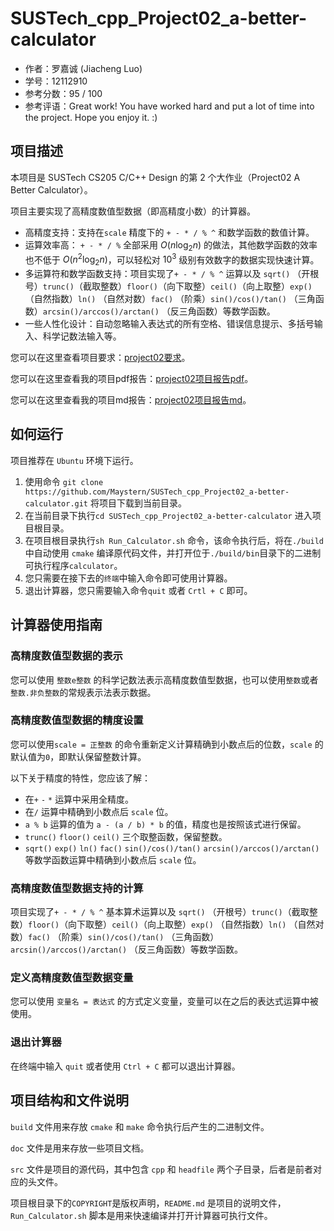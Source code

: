 # SUSTech_cpp_Project02_a-better-calculator

- 作者：罗嘉诚 (Jiacheng Luo)
- 学号：12112910
- 参考分数：95 / 100
- 参考评语：Great work! You have worked hard and put a lot of time into the project. Hope you enjoy it. :)


## 项目描述

本项目是 SUSTech CS205 C/C++ Design 的第 2 个大作业（Project02 A Better Calculator）。

项目主要实现了高精度数值型数据（即高精度小数）的计算器。

- 高精度支持：支持在`scale` 精度下的 `+ - * / % ^` 和数学函数的数值计算。
- 运算效率高： `+ - * / %` 全部采用 $O(n \log_2 n)$ 的做法，其他数学函数的效率也不低于 $O(n^2 \log_2 n)$，可以轻松对 $10^3$ 级别有效数字的数据实现快速计算。
- 多运算符和数学函数支持：项目实现了`+ - * / % ^` 运算以及 `sqrt()` （开根号）`trunc()`（截取整数）`floor()`（向下取整）`ceil()`（向上取整）`exp()` （自然指数）`ln()` （自然对数）`fac()` （阶乘）`sin()/cos()/tan()` （三角函数）`arcsin()/arccos()/arctan()` （反三角函数）等数学函数。
- 一些人性化设计：自动忽略输入表达式的所有空格、错误信息提示、多括号输入、科学记数法输入等。

您可以在这里查看项目要求：[project02要求](https://github.com/Maystern/SUSTech_cpp_Project02_a-better-calculator/blob/master/doc/project2.pdf)。

您可以在这里查看我的项目pdf报告：[project02项目报告pdf](https://github.com/Maystern/SUSTech_cpp_Project02_a-better-calculator/blob/master/doc/Project02%20A%20Better%20Calculator.pdf)。

您可以在这里查看我的项目md报告：[project02项目报告md](https://github.com/Maystern/SUSTech_cpp_Project02_a-better-calculator/blob/master/doc/Project02%20A%20Better%20Calculator.md)。
## 如何运行

项目推荐在 `Ubuntu` 环境下运行。

1. 使用命令  `git clone https://github.com/Maystern/SUSTech_cpp_Project02_a-better-calculator.git` 将项目下载到当前目录。
2. 在当前目录下执行`cd SUSTech_cpp_Project02_a-better-calculator` 进入项目根目录。
3. 在项目根目录执行`sh Run_Calculator.sh` 命令，该命令执行后，将在`./build`中自动使用 `cmake` 编译原代码文件，并打开位于`./build/bin`目录下的二进制可执行程序`calculator`。
4. 您只需要在接下去的`终端`中输入命令即可使用计算器。
5. 退出计算器，您只需要输入命令`quit` 或者 `Crtl + C` 即可。

## 计算器使用指南

### 高精度数值型数据的表示

您可以使用 `整数e整数` 的科学记数法表示高精度数值型数据，也可以使用`整数`或者`整数.非负整数`的常规表示法表示数据。

### 高精度数值型数据的精度设置

您可以使用`scale = 正整数` 的命令重新定义计算精确到小数点后的位数，`scale` 的默认值为`0`，即默认保留整数计算。

以下关于精度的特性，您应该了解：
- 在`+` `-` `*` 运算中采用全精度。
- 在`/` 运算中精确到小数点后 `scale` 位。
- `a % b` 运算的值为 `a - (a / b) * b` 的值，精度也是按照该式进行保留。
- `trunc()` `floor()` `ceil()` 三个取整函数，保留整数。
-  `sqrt()`  `exp()`  `ln()`  `fac()`  `sin()/cos()/tan()`  `arcsin()/arccos()/arctan()` 等数学函数运算中精确到小数点后 `scale` 位。


### 高精度数值型数据支持的计算

项目实现了`+ - * / % ^` 基本算术运算以及 `sqrt()` （开根号）`trunc()`（截取整数）`floor()`（向下取整）`ceil()`（向上取整）`exp()` （自然指数）`ln()` （自然对数）`fac()` （阶乘）`sin()/cos()/tan()` （三角函数）`arcsin()/arccos()/arctan()` （反三角函数）等数学函数。

### 定义高精度数值型数据变量

您可以使用 `变量名 = 表达式` 的方式定义变量，变量可以在之后的表达式运算中被使用。

### 退出计算器

在终端中输入 `quit` 或者使用 `Ctrl + C` 都可以退出计算器。

## 项目结构和文件说明

`build` 文件用来存放 `cmake` 和 `make` 命令执行后产生的二进制文件。

`doc` 文件是用来存放一些项目文档。

`src` 文件是项目的源代码，其中包含 `cpp` 和 `headfile` 两个子目录，后者是前者对应的头文件。

项目根目录下的`COPYRIGHT`是版权声明，`README.md` 是项目的说明文件，`Run_Calculator.sh` 脚本是用来快速编译并打开计算器可执行文件。

